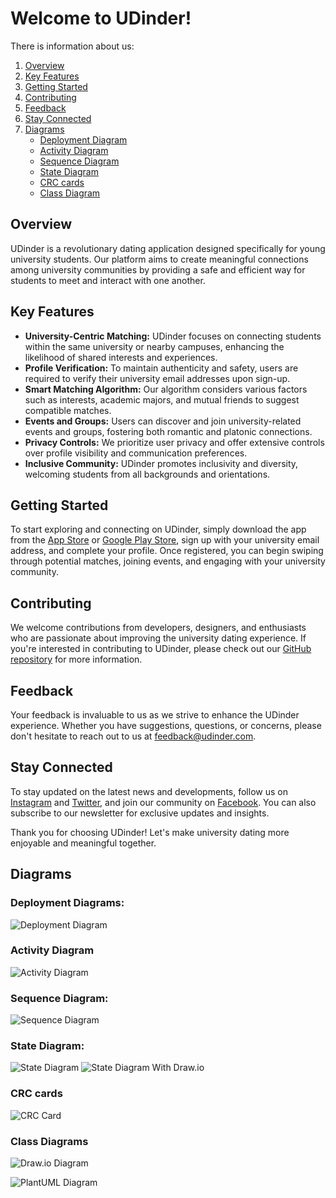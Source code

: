 # Welcome to UDinder!
There is information about us:
1. [Overview](#overview)
2. [Key Features](#key-features)
3. [Getting Started](#getting-started)
4. [Contributing](#contributing)
5. [Feedback](#feedback)
6. [Stay Connected](#stay-connected)
7. [Diagrams](#diagrams)
    - [Deployment Diagram](#deployment-diagrams)
    - [Activity Diagram](#activity-diagram)
    - [Sequence Diagram](#sequence-diagram)
    - [State Diagram](#state-diagram)
    - [CRC cards](#crc-cards)
    - [Class Diagram](#class-diagrams)



## Overview
UDinder is a revolutionary dating application designed specifically for young university students. Our platform aims to create meaningful connections among university communities by providing a safe and efficient way for students to meet and interact with one another.

## Key Features
- **University-Centric Matching:** UDinder focuses on connecting students within the same university or nearby campuses, enhancing the likelihood of shared interests and experiences.
- **Profile Verification:** To maintain authenticity and safety, users are required to verify their university email addresses upon sign-up.
- **Smart Matching Algorithm:** Our algorithm considers various factors such as interests, academic majors, and mutual friends to suggest compatible matches.
- **Events and Groups:** Users can discover and join university-related events and groups, fostering both romantic and platonic connections.
- **Privacy Controls:** We prioritize user privacy and offer extensive controls over profile visibility and communication preferences.
- **Inclusive Community:** UDinder promotes inclusivity and diversity, welcoming students from all backgrounds and orientations.

## Getting Started
To start exploring and connecting on UDinder, simply download the app from the [App Store](#) or [Google Play Store](#), sign up with your university email address, and complete your profile. Once registered, you can begin swiping through potential matches, joining events, and engaging with your university community.

## Contributing
We welcome contributions from developers, designers, and enthusiasts who are passionate about improving the university dating experience. If you're interested in contributing to UDinder, please check out our [GitHub repository](#) for more information.

## Feedback
Your feedback is invaluable to us as we strive to enhance the UDinder experience. Whether you have suggestions, questions, or concerns, please don't hesitate to reach out to us at [feedback@udinder.com](mailto:feedback@udinder.com).

## Stay Connected
To stay updated on the latest news and developments, follow us on [Instagram](#) and [Twitter](#), and join our community on [Facebook](#). You can also subscribe to our newsletter for exclusive updates and insights.

Thank you for choosing UDinder! Let's make university dating more enjoyable and meaningful together.


## Diagrams
### Deployment Diagrams:
![Deployment Diagram]()

### Activity Diagram
![Activity Diagram](src/Docs/activity_diagram/out/user_activities.png)

### Sequence Diagram:

![Sequence Diagram](src/Docs/sequence_diagram/out/class_18.png)

### State Diagram:
![State Diagram](src/Docs/state_diagram/out/main.png)
![State Diagram With Draw.io](src/Docs/state_diagram/out/LastDiagram.png)

### CRC cards
![CRC Card](src/Docs/CRC_cards/All_cards.png)

### Class Diagrams
![Draw.io Diagram](src/Docs/class_diagram/out/18_03_24.png)

![PlantUML Diagram](src/Docs/class_diagram/out/app.png)